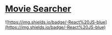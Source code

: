 [Movie Searcher](https://heikkeb.github.io/MovieSearcher/)
==========================================================
![https://img.shields.io/badge/-React%20JS-blue](https://img.shields.io/badge/-React%20JS-blue)
